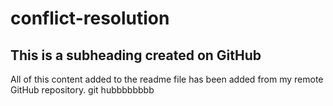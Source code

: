 # conflict-resolution
## This is a subheading created on GitHub

All of this content added to the readme file has been added from my remote GitHub repository.
git hubbbbbbbb
